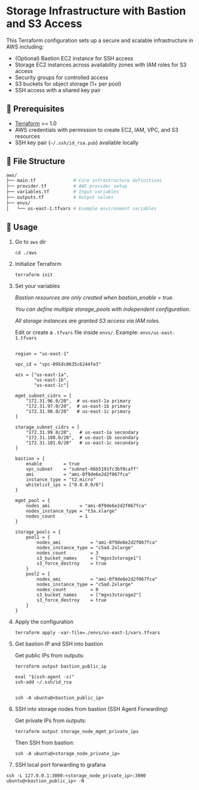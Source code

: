 # Storage Infrastructure with Bastion and S3 Access

This Terraform configuration sets up a secure and scalable infrastructure in AWS including:

- (Optional) Bastion EC2 instance for SSH access
- Storage EC2 instances across availability zones with IAM roles for S3 access
- Security groups for controlled access
- S3 buckets for object storage (1+ per pool)
- SSH access with a shared key pair

## 🔧 Prerequisites

- [Terraform](https://developer.hashicorp.com/terraform/downloads) >= 1.0
- AWS credentials with permission to create EC2, IAM, VPC, and S3 resources
- SSH key pair (`~/.ssh/id_rsa.pub`) available locally

## 📁 File Structure


```bash
aws/
├── main.tf              # Core infrastructure definitions
├── provider.tf          # AWS provider setup
├── variables.tf         # Input variables
├── outputs.tf           # Output values
├── envs/
│   └── us-east-1.tfvars # Example environment variables

```

## 🚀 Usage

1. Go to `aws` dir

    ```
    cd ./aws
    ```

2. Initialize Terraform

    ```
    terraform init
    ```

3. Set your variables

    *Bastion resources are only created when bastion_enable = true.*

    *You can define multiple storage_pools with independent configuration.*

    *All storage instances are granted S3 access via IAM roles.*

    Edit or create a `.tfvars` file inside `envs/`. Example: `envs/us-east-1.tfvars`

    ```

    region = "us-east-1"

    vpc_id = "vpc-095dc0635c6244fe3"

    azs = ["us-east-1a", 
           "us-east-1b", 
           "us-east-1c"]

    mgmt_subnet_cidrs = [
        "172.31.96.0/20",  # us-east-1a primary
        "172.31.97.0/20",  # us-east-1b primary
        "172.31.98.0/20"   # us-east-1c primary
    ]

    storage_subnet_cidrs = [
        "172.31.99.0/20",   # us-east-1a secondary
        "172.31.100.0/20",  # us-east-1b secondary
        "172.31.101.0/20"   # us-east-1c secondary
    ]

    bastion = {
        enable        = true
        vpc_subnet    = "subnet-06b5191fc3bf0caff"
        ami           = "ami-0f9de6e2d2f067fca"
        instance_type = "t2.micro"
        whitelist_ips = ["0.0.0.0/0"]
    }

    mgmt_pool = {
        nodes_ami           = "ami-0f9de6e2d2f067fca"
        nodes_instance_type = "t3a.xlarge"
        nodes_count         = 1
    }

    storage_pools = {
        pool1 = {
            nodes_ami           = "ami-0f9de6e2d2f067fca"
            nodes_instance_type = "c5ad.2xlarge"
            nodes_count         = 3
            s3_bucket_names     = ["mgxs3storage1"]
            s3_force_destroy    = true
        }
        pool2 = {
            nodes_ami           = "ami-0f9de6e2d2f067fca"
            nodes_instance_type = "c5ad.2xlarge"
            nodes_count         = 0
            s3_bucket_names     = ["mgxs3storage2"]
            s3_force_destroy    = true
        }
    }

    ```

4. Apply the configuration

    ```
    terraform apply -var-file=./envs/us-east-1/vars.tfvars
    ```

5. Get bastion IP and SSH into bastion

    Get public IPs from outputs:

    ```
    terraform output bastion_public_ip
    ```

    ```
    eval "$(ssh-agent -s)"
    ssh-add ~/.ssh/id_rsa


    ssh -A ubuntu@<bastion_public_ip>
    ```

6. SSH into storage nodes from bastion (SSH Agent Forwarding)

    Get private IPs from outputs:

    ```
    terraform output storage_node_mgmt_private_ips
    ```

    Then SSH from bastion:

    ```
    ssh -A ubuntu@<storage_node_private_ip>
    ```

7. SSH local port forwarding to grafana

```
ssh -L 127.0.0.1:3000:<storage_node_private_ip>:3000 ubuntu@<bastion_public_ip> -N
```
